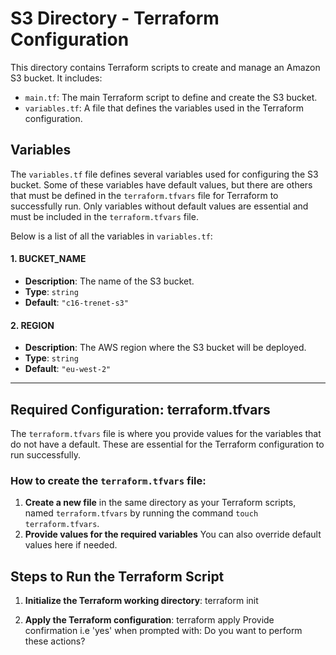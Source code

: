 # **S3 Directory - Terraform Configuration**

This directory contains Terraform scripts to create and manage an Amazon S3 bucket. It includes:

- `main.tf`: The main Terraform script to define and create the S3 bucket.
- `variables.tf`: A file that defines the variables used in the Terraform configuration.

## **Variables**

The `variables.tf` file defines several variables used for configuring the S3 bucket. Some of these variables have default values, but there are others that must be defined in the `terraform.tfvars` file for Terraform to successfully run. Only variables without default values are essential and must be included in the `terraform.tfvars` file.

Below is a list of all the variables in `variables.tf`:

#### **1. BUCKET_NAME**
- **Description**: The name of the S3 bucket.
- **Type**: `string`
- **Default**: `"c16-trenet-s3"`

#### **2. REGION**
- **Description**: The AWS region where the S3 bucket will be deployed.
- **Type**: `string`
- **Default**: `"eu-west-2"`

---

## **Required Configuration: terraform.tfvars**

The `terraform.tfvars` file is where you provide values for the variables that do not have a default. These are essential for the Terraform configuration to run successfully.

### How to create the `terraform.tfvars` file:

1. **Create a new file** in the same directory as your Terraform scripts, named `terraform.tfvars` by running the command `touch terraform.tfvars`.
2. **Provide values for the required variables** You can also override default values here if needed.

## **Steps to Run the Terraform Script**

1. **Initialize the Terraform working directory**:
   terraform init
   
2. **Apply the Terraform configuration**:
   terraform apply
   Provide confirmation i.e 'yes' when prompted with: Do you want to perform these actions?
